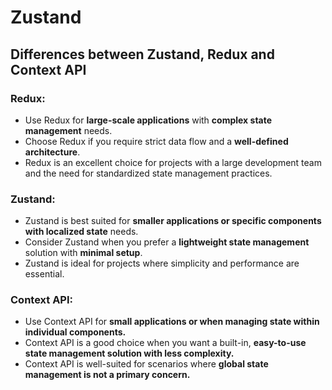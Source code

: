 # Zustand

## Differences between Zustand, Redux and Context API
### Redux:
* Use Redux for <b>large-scale applications</b> with <b>complex state management</b> needs.
* Choose Redux if you require strict data flow and a <b>well-defined architecture</b>.
* Redux is an excellent choice for projects with a large development team and the need for standardized state management practices.
### Zustand:
* Zustand is best suited for <b>smaller applications or specific components with localized state</b> needs.
* Consider Zustand when you prefer a <b>lightweight state management</b> solution with <b>minimal setup</b>.
* Zustand is ideal for projects where simplicity and performance are essential.
### Context API:
* Use Context API for <b>small applications or when managing state within individual components.</b>
* Context API is a good choice when you want a built-in, <b>easy-to-use state management solution with less complexity.</b>
* Context API is well-suited for scenarios where <b>global state management is not a primary concern.</b>


